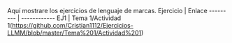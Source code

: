 Aquí mostrare los ejercicios de lenguaje de marcas.
Ejercicio | Enlace
--------- | ------------
EJ1       | Tema 1/Actividad 1(https://github.com/Cristian1112/Ejercicios-LLMM/blob/master/Tema%201/Actividad%201)
